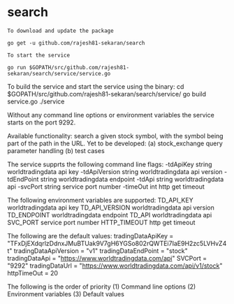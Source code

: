 # search

`To download and update the package`
```
go get -u github.com/rajesh81-sekaran/search
```

`To start the service`
```
go run $GOPATH/src/github.com/rajesh81-sekaran/search/service/service.go
```

To build the service and start the service using the binary:
cd $GOPATH/src/github.com/rajesh81-sekaran/search/service/
go build service.go
./service

Without any command line options or environment variables the service starts on the port 9292.

Available functionality:
search a given stock symbol, with the symbol being part of the path in the URL.
Yet to be developed:
(a) stock_exchange query parameter handling
(b) test cases

The service supprts the following command line flags:
-tdApiKey string
    worldtradingdata api key
-tdApiVersion string
    worldtradingdata api version
-tdEndPoint string
    worldtradingdata endpoint
-tdApi string
    worldtradingdata api
-svcPort string
    service port number
-timeOut int
    http get timeout

The following environment variables are supported:
TD_API_KEY
    worldtradingdata api key
TD_API_VERSION
    worldtradingdata api version
TD_ENDPOINT
    worldtradingdata endpoint
TD_API
    worldtradingdata api
SVC_PORT
    service port number
HTTP_TIMEOUT
    http get timeout

The following are the default values:
tradingDataApiKey     = "TFxDjEXdqrlzDdnxJMuBTUak9V7gH6YGSo802rQWTEi7IaE9H2zc5LVHvZ4t"
tradingDataApiVersion = "v1"
tradingDataEndPoint   = "stock"
tradingDataApi        = "https://www.worldtradingdata.com/api"
SVCPort               = "9292"
tradingDataUrl        = "https://www.worldtradingdata.com/api/v1/stock"
httpTimeOut           = 20

The following is the order of priority
(1) Command line options
(2) Environment variables
(3) Default values
